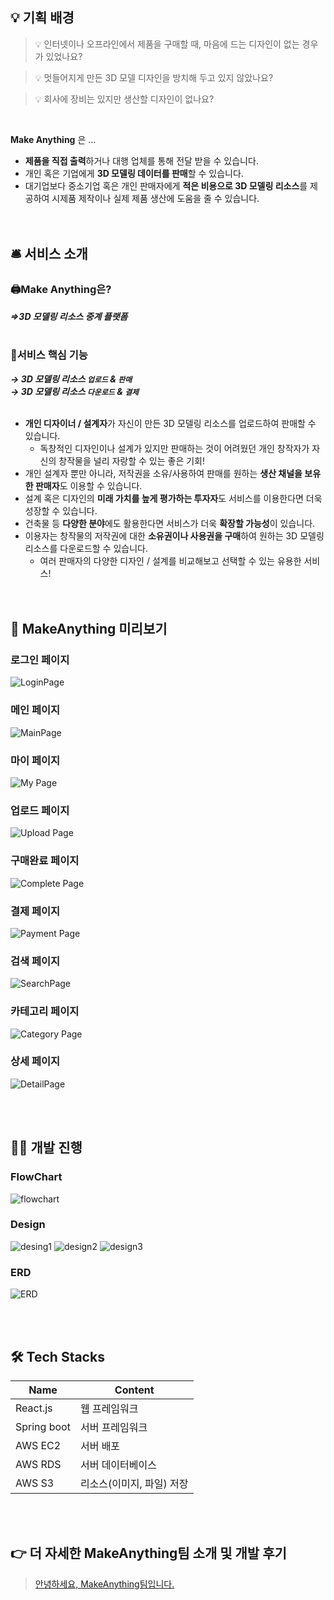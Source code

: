 ## 💡 기획 배경
> 💡 인터넷이나 오프라인에서 제품을 구매할 때, 마음에 드는 디자인이 없는 경우가 있었나요?  

> 💡 멋들어지게 만든 3D 모델 디자인을 방치해 두고 있지 않았나요?  

> 💡 회사에 장비는 있지만 생산할 디자인이 없나요?  

<br>  

**Make Anything** 은 …  
- **제품을 직접 출력**하거나 대행 업체를 통해 전달 받을 수 있습니다.  
- 개인 혹은 기업에게 **3D 모델링 데이터를 판매**할 수 있습니다.  
- 대기업보다 중소기업 혹은 개인 판매자에게 **적은 비용으로 3D 모델링 리소스**를 제공하여 시제품 제작이나 실제 제품 생산에 도움을 줄 수 있습니다.  
<br><br>  

## 🛎️ 서비스 소개
### 🖨Make Anything은?
***⇒3D 모델링 리소스 중계 플랫폼***  
<br>  

### 📌서비스 핵심 기능
***→ 3D 모델링 리소스 `업로드` & `판매`  
→ 3D 모델링 리소스 `다운로드` & `결제`***  
<br>

- **개인 디자이너 / 설계자**가 자신이 만든 3D 모델링 리소스를 업로드하여 판매할 수 있습니다.  
    - 독창적인 디자인이나 설계가 있지만 판매하는 것이 어려웠던 개인 창작자가 자신의 창작물을 널리 자랑할 수 있는 좋은 기회!  
- 개인 설계자 뿐만 아니라, 저작권을 소유/사용하여 판매를 원하는 **생산 채널을 보유한 판매자**도 이용할 수 있습니다.  
- 설계 혹은 디자인의 **미래 가치를 높게 평가하는 투자자**도 서비스를 이용한다면 더욱 성장할 수 있습니다.  
- 건축물 등 **다양한 분야**에도 활용한다면 서비스가 더욱 **확장할 가능성**이 있습니다.  
- 이용자는 창작물의 저작권에 대한 **소유권이나 사용권을 구매**하여 원하는 3D 모델링 리소스를 다운로드할 수 있습니다.  
    - 여러 판매자의 다양한 디자인 / 설계를 비교해보고 선택할 수 있는 유용한 서비스!  
<br><br>  

## 👀 MakeAnything 미리보기
### 로그인 페이지
![LoginPage](https://user-images.githubusercontent.com/63582234/191235392-b78ac281-6c91-4ea9-85eb-f8182b5ce215.gif)  

### 메인 페이지
![MainPage](https://user-images.githubusercontent.com/63582234/191234678-6ea4b115-d32c-4d64-bba5-a68e5a58ec44.gif)  

### 마이 페이지
![My Page](https://user-images.githubusercontent.com/63582234/191234624-017ba6fc-f155-457a-9b28-84b96a8125cb.gif)  

### 업로드 페이지
![Upload Page](https://user-images.githubusercontent.com/63582234/191229878-7fe949ea-ab79-449b-9179-56ca6fd3380b.gif)  

### 구매완료 페이지
![Complete Page](https://user-images.githubusercontent.com/63582234/191233392-651cb43e-f73e-431e-a276-336910c862a5.gif)  

### 결제 페이지
![Payment Page](https://user-images.githubusercontent.com/63582234/191234607-bf247d1c-ac9c-4004-ba86-a99ba3c2c4ac.gif)  

### 검색 페이지
![SearchPage](https://user-images.githubusercontent.com/63582234/191235358-4e14c9fc-21be-417f-9fd2-97e92f48acf1.gif)  

### 카테고리 페이지
![Category Page](https://user-images.githubusercontent.com/63582234/191228924-ef45a475-082e-41db-aec7-4243d26403c6.gif)  

### 상세 페이지
![DetailPage](https://user-images.githubusercontent.com/63582234/191235956-5e6c5329-9391-49b0-856e-d5c9c80263a5.gif)  

<br><br>  

## 🧑‍💻 개발 진행 
### FlowChart
![flowchart](https://user-images.githubusercontent.com/63582234/191224640-8b6a0036-ae4a-4e82-843d-9ef3d387e28a.png)


### Design
![desing1](https://user-images.githubusercontent.com/63582234/191224571-3199c7cd-e0ce-4128-b433-6d9adcf81f05.png)
![design2](https://user-images.githubusercontent.com/63582234/191224567-76fec2f6-04c7-42f6-8ea3-c20b4ef25c59.png)
![design3](https://user-images.githubusercontent.com/63582234/191224569-91a945a3-ea2e-4f79-8e46-a106952b9437.png)

### ERD
![ERD](https://user-images.githubusercontent.com/63582234/191224495-b1811bc1-534b-4aa2-95fe-23ebd001c4e7.png)

<br><br>  

## 🛠 Tech Stacks
| Name        | Content         |
|-------------|-----------------|
| React.js    | 웹 프레임워크         |
| Spring boot | 서버 프레임워크        |
| AWS EC2     | 서버 배포           |
| AWS RDS     | 서버 데이터베이스       |
| AWS S3      | 리소스(이미지, 파일) 저장 |

<br><br>  

## 👉 더 자세한 MakeAnything팀 소개 및 개발 후기
> [안녕하세요, MakeAnything팀입니다.](https://political-donut-900.notion.site/MakeAnything-68635ea0df0b4d86b2189d7d31b2c09b)
